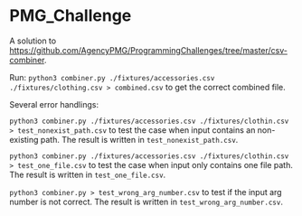 # PMG_Challenge
A solution to https://github.com/AgencyPMG/ProgrammingChallenges/tree/master/csv-combiner. 

Run: ```python3 combiner.py ./fixtures/accessories.csv ./fixtures/clothing.csv > combined.csv``` to get the correct combined file. 

Several error handlings: 

```python3 combiner.py ./fixtures/accessories.csv ./fixtures/clothin.csv > test_nonexist_path.csv``` to test the case when input contains an non-existing path. The result is written in ```test_nonexist_path.csv```. 

```python3 combiner.py ./fixtures/accessories.csv ./fixtures/clothin.csv > test_one_file.csv``` to test the case when input only contains one file path. The result is written in ```test_one_file.csv```. 

```python3 combiner.py > test_wrong_arg_number.csv``` to test if the input arg number is not correct. The result is written in ```test_wrong_arg_number.csv```. 
